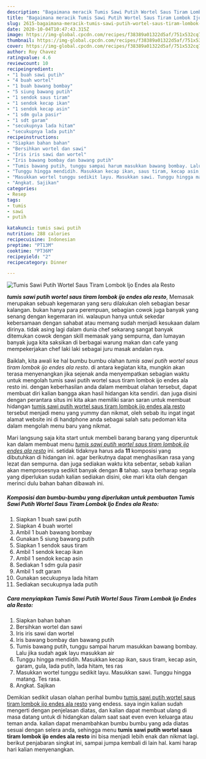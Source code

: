 ```yaml
---
description: "Bagaimana meracik Tumis Sawi Putih Wortel Saus Tiram Lombok Ijo Endes ala Resto Lezat"
title: "Bagaimana meracik Tumis Sawi Putih Wortel Saus Tiram Lombok Ijo Endes ala Resto Lezat"
slug: 2615-bagaimana-meracik-tumis-sawi-putih-wortel-saus-tiram-lombok-ijo-endes-ala-resto-lezat
date: 2020-10-04T10:47:43.315Z
image: https://img-global.cpcdn.com/recipes/f38389a01322d5af/751x532cq70/tumis-sawi-putih-wortel-saus-tiram-lombok-ijo-endes-ala-resto-foto-resep-utama.jpg
thumbnail: https://img-global.cpcdn.com/recipes/f38389a01322d5af/751x532cq70/tumis-sawi-putih-wortel-saus-tiram-lombok-ijo-endes-ala-resto-foto-resep-utama.jpg
cover: https://img-global.cpcdn.com/recipes/f38389a01322d5af/751x532cq70/tumis-sawi-putih-wortel-saus-tiram-lombok-ijo-endes-ala-resto-foto-resep-utama.jpg
author: Roy Chavez
ratingvalue: 4.6
reviewcount: 10
recipeingredient:
- "1 buah sawi putih"
- "4 buah wortel"
- "1 buah bawang bombay"
- "5 siung bawang putih"
- "1 sendok saus tiram"
- "1 sendok kecap ikan"
- "1 sendok kecap asin"
- "1 sdm gula pasir"
- "1 sdt garam"
- "secukupnya lada hitam"
- "secukupnya lada putih"
recipeinstructions:
- "Siapkan bahan bahan"
- "Bersihkan wortel dan sawi"
- "Iris iris sawi dan wortel"
- "Iris bawang bombay dan bawang putih"
- "Tumis bawang putih, tunggu sampai harum masukkan bawang bombay. Lalu jika sudah agak layu masukkan air"
- "Tunggu hingga mendidih. Masukkan kecap ikan, saus tiram, kecap asin, garam, gula, lada putih, lada hitam, tes ras"
- "Masukkan wortel tunggu sedikit layu. Masukkan sawi. Tunggu hingga matang. Tes rasa."
- "Angkat. Sajikan"
categories:
- Resep
tags:
- tumis
- sawi
- putih

katakunci: tumis sawi putih 
nutrition: 288 calories
recipecuisine: Indonesian
preptime: "PT13M"
cooktime: "PT36M"
recipeyield: "2"
recipecategory: Dinner

---
```



![Tumis Sawi Putih Wortel Saus Tiram Lombok Ijo Endes ala Resto](https://img-global.cpcdn.com/recipes/f38389a01322d5af/751x532cq70/tumis-sawi-putih-wortel-saus-tiram-lombok-ijo-endes-ala-resto-foto-resep-utama.jpg)

<b><i>tumis sawi putih wortel saus tiram lombok ijo endes ala resto</i></b>, Memasak merupakan sebuah kegemaran yang seru dilakukan oleh sebagian besar kalangan. bukan hanya para perempuan, sebagian cowok juga banyak yang senang dengan kegemaran ini. walaupun hanya untuk sekedar kebersamaan dengan sahabat atau memang sudah menjadi kesukaan dalam dirinya. tidak asing lagi dalam dunia chef sekarang sangat banyak ditemukan cowok dengan skill memasak yang sempurna, dan lumayan banyak juga kita saksikan di berbagai warung makan dan cafe yang mempekerjakan chef laki laki sebagai juru masak andalan nya.



Baiklah, kita awali ke hal bumbu bumbu olahan <i>tumis sawi putih wortel saus tiram lombok ijo endes ala resto</i>. di antara kegiatan kita, mungkin akan terasa menyenangkan jika sejenak anda menyempatkan sebagian waktu untuk mengolah tumis sawi putih wortel saus tiram lombok ijo endes ala resto ini. dengan keberhasilan anda dalam membuat olahan tersebut, dapat membuat diri kalian bangga akan hasil hidangan kita sendiri. dan juga disini dengan perantara situs ini kita akan memiliki saran saran untuk membuat hidangan <u>tumis sawi putih wortel saus tiram lombok ijo endes ala resto</u> tersebut menjadi menu yang yummy dan nikmat, oleh sebab itu ingat ingat alamat website ini di handphone anda sebagai salah satu pedoman kita dalam mengolah menu baru yang nikmat.


Mari langsung saja kita start untuk membeli barang barang yang diperuntuk kan dalam membuat menu <u><i>tumis sawi putih wortel saus tiram lombok ijo endes ala resto</i></u> ini. setidak tidaknya harus ada <b>11</b> komposisi yang dibutuhkan di hidangan ini. agar berikutnya dapat menghasilkan rasa yang lezat dan sempurna. dan juga sediakan waktu kita sebentar, sebab kalian akan memprosesnya sedikit banyak dengan <b>8</b> tahap. saya berharap segala yang diperlukan sudah kalian sediakan disini, oke mari kita olah dengan merinci dulu bahan bahan dibawah ini.

<!--inarticleads1-->

##### Komposisi dan bumbu-bumbu yang diperlukan untuk pembuatan Tumis Sawi Putih Wortel Saus Tiram Lombok Ijo Endes ala Resto:

1. Siapkan 1 buah sawi putih
1. Siapkan 4 buah wortel
1. Ambil 1 buah bawang bombay
1. Gunakan 5 siung bawang putih
1. Siapkan 1 sendok saus tiram
1. Ambil 1 sendok kecap ikan
1. Ambil 1 sendok kecap asin
1. Sediakan 1 sdm gula pasir
1. Ambil 1 sdt garam
1. Gunakan secukupnya lada hitam
1. Sediakan secukupnya lada putih




<!--inarticleads2-->

##### Cara menyiapkan Tumis Sawi Putih Wortel Saus Tiram Lombok Ijo Endes ala Resto:

1. Siapkan bahan bahan
1. Bersihkan wortel dan sawi
1. Iris iris sawi dan wortel
1. Iris bawang bombay dan bawang putih
1. Tumis bawang putih, tunggu sampai harum masukkan bawang bombay. Lalu jika sudah agak layu masukkan air
1. Tunggu hingga mendidih. Masukkan kecap ikan, saus tiram, kecap asin, garam, gula, lada putih, lada hitam, tes ras
1. Masukkan wortel tunggu sedikit layu. Masukkan sawi. Tunggu hingga matang. Tes rasa.
1. Angkat. Sajikan




Demikian sedikit ulasan olahan perihal bumbu <u>tumis sawi putih wortel saus tiram lombok ijo endes ala resto</u> yang endess. saya ingin kalian sudah mengerti dengan penjelasan diatas, dan kalian dapat membuat ulang di masa datang untuk di hidangkan dalam saat saat even even keluarga atau teman anda. kalian dapat menambahkan bumbu bumbu yang ada diatas sesuai dengan selera anda, sehingga menu <b>tumis sawi putih wortel saus tiram lombok ijo endes ala resto</b> ini bisa menjadi lebih enak dan nikmat lagi. berikut penjabaran singkat ini, sampai jumpa kembali di lain hal. kami harap hari kalian menyenangkan.
